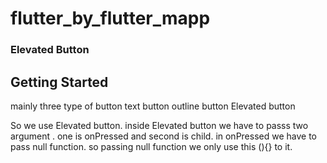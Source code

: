 # flutter_by_flutter_mapp

### Elevated Button

## Getting Started


mainly three type of button
text button
outline button
Elevated button 

So we use Elevated button.
inside Elevated button we have to passs two argument .
one is onPressed and second is child.
in onPressed we have to pass null function.
so passing null function we only use this (){} to it.  
